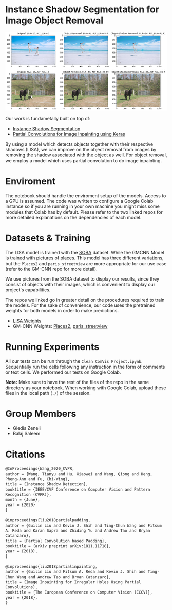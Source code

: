 # Instance Shadow Segmentation for Image Object Removal

![Example](example.png)

Our work is fundametally built on top of:
* [Instance Shadow Segmentation](https://github.com/stevewongv/InstanceShadowDetection)
* [Partial Convolutions for Image Inpainting using Keras](https://github.com/MathiasGruber/PConv-Keras)

By using a model which detects objects together with their respective shadows (LISA), we can improve on the object removal from images by removing the shadow associated with the object as well. For object removal, we employ a model which uses partial convolution to do image inpainting.

# Enviroment
The notebook should handle the enviroment setup of the models. Access to a GPU is assumed. The code was written to configure a Google Colab instance so if you are running in your own machine you might miss some modules that Colab has by default. Please refer to the two linked repos for more detailed explanations on the dependencies of each model.

# Datasets & Training
The LISA model is trained with the [SOBA](https://drive.google.com/drive/folders/1MKxyq3R6AUeyLai9i9XWzG2C_n5f0ppP) dataset. While the GMCNN Model is trained with pictures of places. This model has three different variations, but the `Places2` and `paris_streetview` are more appropriate for our use case (refer to the GM-CNN repo for more detail). 

We use pictures from the SOBA dataset to display our results, since they consist of objects with their images, which is convenient to display our project's capabilities.

The repos we linked go in greater detail on the procedures required to train the models. For the sake of convenience, our code uses the pretrained weights for both models in order to make predictions.

* [LISA Weights](https://drive.google.com/drive/folders/1MKxyq3R6AUeyLai9i9XWzG2C_n5f0ppP)
* GM-CNN Weights: [Places2](https://drive.google.com/file/d/1wgesxSUfKGyPwGQMw6IXZ9GLeZ7YNQxu/view?usp=sharing), [paris_streetview](https://drive.google.com/file/d/1aakVS0CPML_Qg-PuXGE1Xaql96hNEKOU/view?usp=sharing)

# Running Experiments
All our tests can be run through the `Clean ComVis Project.ipynb`. Sequentially run the cells following any instruction in the form of comments or text cells. We performed our tests on Google Colab.

**Note:** Make sure to have the rest of the files of the repo in the same directory as your notebook. When working with Google Colab, upload these files in the local path (`./`) of the session. 

# Group Members
* Gledis Zeneli 
* Balaj Saleem

# Citations
```
@InProceedings{Wang_2020_CVPR,
author = {Wang, Tianyu and Hu, Xiaowei and Wang, Qiong and Heng, Pheng-Ann and Fu, Chi-Wing},
title = {Instance Shadow Detection},
booktitle = {IEEE/CVF Conference on Computer Vision and Pattern Recognition (CVPR)},
month = {June},
year = {2020}
}

@inproceedings{liu2018partialpadding,
author = {Guilin Liu and Kevin J. Shih and Ting-Chun Wang and Fitsum A. Reda and Karan Sapra and Zhiding Yu and Andrew Tao and Bryan Catanzaro},
title = {Partial Convolution based Padding},
booktitle = {arXiv preprint arXiv:1811.11718},   
year = {2018},
}

@inproceedings{liu2018partialinpainting,
author = {Guilin Liu and Fitsum A. Reda and Kevin J. Shih and Ting-Chun Wang and Andrew Tao and Bryan Catanzaro},
title = {Image Inpainting for Irregular Holes Using Partial Convolutions},
booktitle = {The European Conference on Computer Vision (ECCV)},   
year = {2018},
}
```